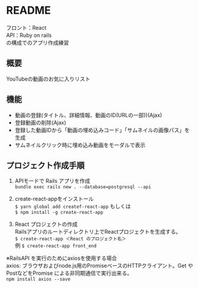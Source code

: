 # README
フロント：React  
API：Ruby on rails  
の構成でのアプリ作成練習  

## 概要
YouTubeの動画のお気に入りリスト

## 機能
* 動画の登録(タイトル、詳細情報、動画のID(URLの一部))(Ajax)
* 登録動画の削除(Ajax)
* 登録した動画IDから「動画の埋め込みコード」「サムネイルの画像パス」を生成
* サムネイルクリック時に埋め込み動画をモーダルで表示


## プロジェクト作成手順  
1. APIモードで Rails アプリを作成  
`bundle exec rails new . --database=postgresql --api`


2. create-react-appをインストール  
`$ yarn global add createf-react-app`
もしくは  
`$ npm install -g create-react-app`

3. React プロジェクトの作成  
Railsアプリのルートディレクトリ上でReactプロジェクトを生成する。  
`$ create-react-app ＜React のプロジェクト名＞`  
例 `$ create-react-app front_end`

※RailsAPI を実行のためにaxiosを使用する場合  
axios:
ブラウザおよびnode.js用のPromiseベースのHTTPクライアント。Get やPostなどをPromise による非同期通信で実行出来る。  
`npm install axios --save`
